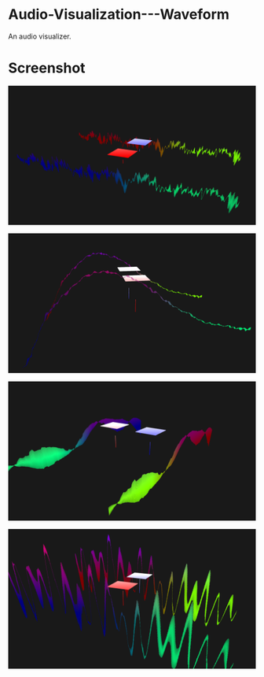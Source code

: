 # Audio-Visualization---Waveform
An audio visualizer.

# Screenshot
![1.png](./screenshot/1.png)

![2.png](./screenshot/2.png)

![3.png](./screenshot/3.png)

![4.png](./screenshot/4.png)
